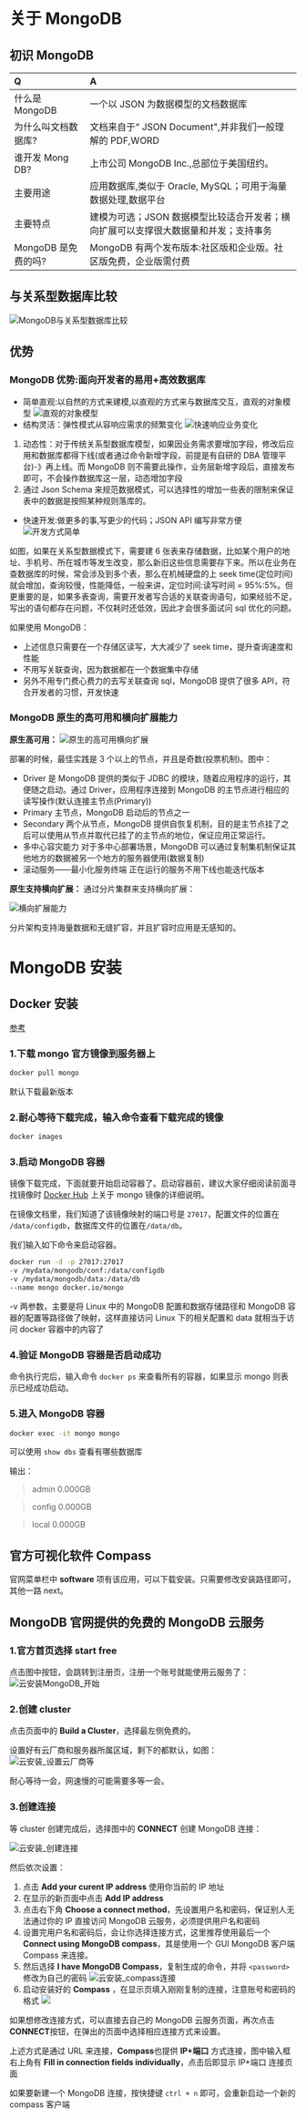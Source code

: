 # 关于 MongoDB

## 初识 MongoDB

| Q                   | A                                                                                   |
| :------------------ | :---------------------------------------------------------------------------------- |
| 什么是 MongoDB      | 一个以 JSON 为数据模型的文档数据库                                                  |
| 为什么叫文档数据库? | 文档来自于“ JSON Document",并非我们一般理解的 PDF,WORD                              |
| 谁开发 Mong DB?     | 上市公司 MongoDB Inc.,总部位于美国纽约。                                            |
| 主要用途            | 应用数据库,类似于 Oracle, MySQL；可用于海量数据处理,数据平台                        |
| 主要特点            | 建模为可选；JSON 数据模型比较适合开发者；横向扩展可以支撑很大数据量和并发；支持事务 |
| MongoDB 是免费的吗? | MongoDB 有两个发布版本:社区版和企业版。社区版免费，企业版需付费                     |

## 与关系型数据库比较

![MongoDB与关系型数据库比较](../img/MongoDB与关系型数据库比较.png)

## 优势

### MongoDB 优势:面向开发者的易用+高效数据库

- 简单直观:以自然的方式来建模,以直观的方式来与数据库交互，直观的对象模型
  ![直观的对象模型](../img/直观的对象模型.png)
- 结构灵活：弹性模式从容响应需求的频繁变化
  ![快速响应业务变化](../img/快速响应业务变化.png)

1. 动态性：对于传统关系型数据库模型，如果因业务需求要增加字段，修改后应用和数据库都得下线(或者通过命令新增字段，前提是有自研的 DBA 管理平台)-》再上线。而 MongoDB 则不需要此操作，业务层新增字段后，直接发布即可，不会操作数据库这一层，动态增加字段
2. 通过 Json Schema 来规范数据模式，可以选择性的增加一些表的限制来保证表中的数据是按照某种规则落库的。

- 快速开发:做更多的事,写更少的代码；JSON API 编写非常方便
  ![开发方式简单](../img/开发方式简单.png)

如图，如果在关系型数据模式下，需要建 6 张表来存储数据，比如某个用户的地址、手机号、所在城市等发生改变，那么新旧这些信息需要存下来。所以在业务在查数据库的时候，常会涉及到多个表，那么在机械硬盘的上 seek time(定位时间)就会增加，查询较慢，性能降低，一般来讲，定位时间:读写时间 = 95%:5%。但更重要的是，如果多表查询，需要开发者写合适的关联查询语句，如果经验不足，写出的语句都存在问题，不仅耗时还低效，因此才会很多面试问 sql 优化的问题。

如果使用 MongoDB：

- 上述信息只需要在一个存储区读写，大大减少了 seek time，提升查询速度和性能
- 不用写关联查询，因为数据都在一个数据集中存储
- 另外不用专门费心费力的去写关联查询 sql，MongoDB 提供了很多 API，符合开发者的习惯，开发快速

### MongoDB 原生的高可用和横向扩展能力

**原生高可用：**
![原生的高可用横向扩展](../img/原生的高可用横向扩展.png)

部署的时候，最佳实践是 3 个以上的节点，并且是奇数(投票机制)。图中：

- Driver 是 MongoDB 提供的类似于 JDBC 的模块，随着应用程序的运行，其便随之启动。通过 Driver，应用程序连接到 MongoDB 的主节点进行相应的读写操作(默认连接主节点(Primary))
- Primary 主节点，MongoDB 启动后的节点之一
- Secondary 两个从节点，MongoDB 提供自恢复机制，目的是主节点挂了之后可以使用从节点并取代已挂了的主节点的地位，保证应用正常运行。
- 多中心容灾能力 对于多中心部署场景，MongoDB 可以通过复制集机制保证其他地方的数据被另一个地方的服务器使用(数据复制)
- 滚动服务——最小化服务终端 正在运行的服务不用下线也能迭代版本

**原生支持横向扩展：**
通过分片集群来支持横向扩展：

![横向扩展能力](../img/横向扩展能力.png)

分片架构支持海量数据和无缝扩容，并且扩容时应用是无感知的。

# MongoDB 安装

## Docker 安装

[参考](https://www.jianshu.com/p/2181b2e27021)

### 1.下载 mongo 官方镜像到服务器上

```sh
docker pull mongo
```

默认下载最新版本

### 2.耐心等待下载完成，输入命令查看下载完成的镜像

```sh
docker images
```

### 3.启动 MongoDB 容器

镜像下载完成，下面就要开始启动容器了。启动容器前，建议大家仔细阅读前面寻找镜像时 [Docker Hub](https://hub.docker.com/_/mongo/) 上关于 mongo 镜像的详细说明。

在镜像文档里，我们知道了该镜像映射的端口号是 `27017`，配置文件的位置在 `/data/configdb`，数据库文件的位置在`/data/db`。

我们输入如下命令来启动容器。

```sh
docker run -d -p 27017:27017
-v /mydata/mongodb/conf:/data/configdb
-v /mydata/mongodb/data:/data/db
--name mongo docker.io/mongo

```

-v 两参数，主要是将 Linux 中的 MongoDB 配置和数据存储路径和 MongoDB 容器的配置等路径做了映射，这样直接访问 Linux 下的相关配置和 data 就相当于访问 docker 容器中的内容了

### 4.验证 MongoDB 容器是否启动成功

命令执行完后，输入命令 `docker ps` 来查看所有的容器，如果显示 mongo 则表示已经成功启动。

### 5.进入 MongoDB 容器

```sh
docker exec -it mongo mongo
```

可以使用 `show dbs` 查看有哪些数据库

输出：

> admin 0.000GB

> config 0.000GB

> local 0.000GB

## 官方可视化软件 Compass

官网菜单栏中 **software** 项有该应用，可以下载安装。只需要修改安装路径即可，其他一路 next。

## MongoDB 官网提供的免费的 MongoDB 云服务

### 1.官方首页选择 start free

点击图中按钮，会跳转到注册页，注册一个账号就能使用云服务了：
![云安装MongoDB_开始](../img/云安装MongoDB_开始.png)

### 2.创建 cluster

点击页面中的 **Build a Cluster**，选择最左侧免费的。

设置好有云厂商和服务器所属区域，剩下的都默认，如图：
![云安装_设置云厂商等](../img/云安装_设置云厂商等.png)

耐心等待一会，网速慢的可能需要多等一会。

### 3.创建连接

等 cluster 创建完成后，选择图中的 **CONNECT** 创建 MongoDB 连接：

![云安装_创建连接](../img/云安装_创建连接.png)

然后依次设置：

1. 点击 **Add your curent IP address** 使用你当前的 IP 地址
2. 在显示的新页面中点击 **Add IP address**
3. 点击右下角 **Choose a connect method**，先设置用户名和密码，保证别人无法通过你的 IP 直接访问 MongoDB 云服务，必须提供用户名和密码
4. 设置完用户名和密码后，会让你选择连接方式，这里推荐使用最后一个 **Connect using MongoDB compass**，其是使用一个 GUI MongoDB 客户端 Compass 来连接。
5. 然后选择 **I have MongoDB Compass**，复制生成的命令，并将 `<password>` 修改为自己的密码
   ![云安装_compass连接](../img/云安装_compass连接.png)
6. 启动安装好的 **Compass** ，在显示页填入刚刚复制的连接，注意账号和密码的格式
   ![](../img/compass创建连接.png)

如果想修改连接方式，可以直接去自己的 MongoDB 云服务页面，再次点击 **CONNECT**按钮，在弹出的页面中选择相应连接方式来设置。

上述方式是通过 URL 来连接，**Compass**也提供 **IP+端口** 方式连接，图中输入框右上角有 **Fill in connection fields individually**，点击后即显示 IP+端口 连接页面

如果要新建一个 MongoDB 连接，按快捷键 `ctrl + n` 即可，会重新启动一个新的 compass 客户端
